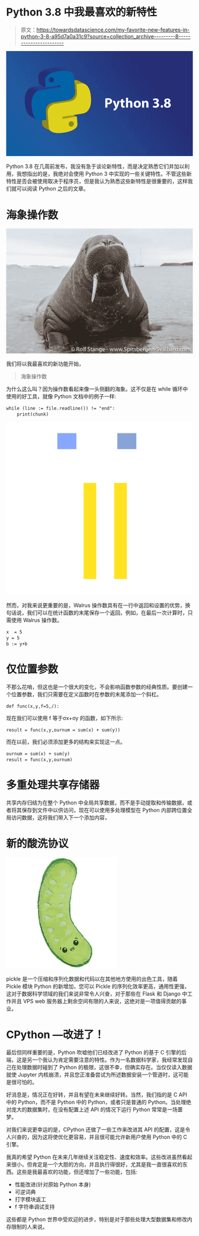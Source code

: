 # Python 3.8 中我最喜欢的新特性

> 原文：<https://towardsdatascience.com/my-favorite-new-features-in-python-3-8-a95d7a0a31c9?source=collection_archive---------8----------------------->

![](img/c7a036023185cb59b36e2b355f5f2df3.png)

Python 3.8 在几周前发布，我没有急于谈论新特性，而是决定熟悉它们并加以利用，我想指出的是，我绝对会使用 Python 3 中实现的一些关键特性。不管这些新特性是否会被使用取决于程序员，但是我认为熟悉这些新特性是很重要的，这样我们就可以阅读 Python 之后的文章。

# 海象操作数

![](img/fb87bc0a11cb5759ecb336a9d6bc8128.png)

我们将以我最喜欢的新功能开始，

> 海象操作数

为什么这么叫？因为操作数看起来像一头侧翻的海象。这不仅是在 while 循环中使用的好工具，就像 Python 文档中的例子一样:

```
while (line := file.readline()) != "end":
    print(chunk)
```

![](img/6ff02ce75782390734950d558f46f5cf.png)

然而，对我来说更重要的是，Walrus 操作数具有在一行中返回和设置的优势，换句话说，我们可以在统计函数的末尾保存一个返回，例如，在最后一次计算时，只需使用 Walrus 操作数。

```
x  = 5
y = 5
b := y+b
```

# 仅位置参数

不那么花哨，但这也是一个很大的变化，不会影响函数参数的经典性质。要创建一个位置参数，我们只需要在定义函数时在参数的末尾添加一个斜杠。

```
def func(x,y,f=5,/):
```

现在我们可以使用 f 等于σx+σy 的函数，如下所示:

```
result = func(x,y,ournum = sum(x) + sum(y))
```

而在以前，我们必须添加更多的结构来实现这一点。

```
ournum = sum(x) + sum(y)
result = func(x,y,ournum)
```

# 多重处理共享存储器

共享内存归结为在整个 Python 中全局共享数据，而不是手动提取和传输数据，或者将其保存到文件中以供访问，现在可以使用多处理模型在 Python 内部跨位置全局访问数据，这将我们带入下一个添加内容，

# 新的酸洗协议

![](img/9b326a4b8e719dd298848581083199cd.png)

pickle 是一个压缩和序列化数据和代码以在其他地方使用的出色工具，随着 Pickle 模块 Python 的新增加，您可以 Pickle 的序列化效率更高，通用性更强，这对于数据科学领域的我们来说非常令人兴奋，对于那些在 Flask 和 Django 中工作并且 VPS web 服务器上剩余空间有限的人来说，这绝对是一项值得贡献的事业。

# CPython —改进了！

最后但同样重要的是，Python 吹嘘他们已经改进了 Python 的基于 C 引擎的后端，这是另一个我认为肯定需要注意的特性。作为一名数据科学家，我经常发现自己在处理数据时碰到了 Python 的极限，这很不幸，但确实存在。当仅仅读入数据就使 Jupyter 内核崩溃，并且您正准备尝试为所述数据安装一个管道时，这可能是很可怕的。

好消息是，情况正在好转，并且有望在未来继续好转。当然，我们指的是 C API 中的 Python，而不是 Python 中的 Python，或者只是普通的 Python。当处理绝对庞大的数据集时，在没有配置上述 API 的情况下运行 Python 常常是一场噩梦。

对我们来说更幸运的是，CPython 还做了一些工作来改进其 API 的配置，这是令人兴奋的，因为这将使优化更容易，并且很可能允许新用户使用 Python 中的 C 引擎。

我真的希望 Python 在未来几年继续关注稳定性、速度和效率。这些改进虽然看起来很小，但肯定是一个大胆的方向，并且执行得很好，尤其是我一直很喜欢的东西。这些是我最喜欢的功能，但还增加了一些功能，包括:

*   性能改进(针对原始 Python 本身)
*   可逆词典
*   打字模块返工
*   f 字符串调试支持

这些都是 Python 世界中受欢迎的进步，特别是对于那些处理大型数据集和修改内存限制的人来说。